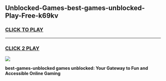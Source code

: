 
## Unblocked-Games-best-games-unblocked-Play-Free-k69kv
<h3>
<a href="https://premium76.site?title=best-games-unblocked&ref=18A1">CLICK TO PLAY</a></h3>
<hr>

<h3>
<a href="https://premium76.site?title=best-games-unblocked&ref=18A1">CLICK 2 PLAY</a>
  
</h3>

<a href="https://premium76.site?title=best-games-unblocked&ref=18A1"><img src="https://clearcache.store/games.png"></a>


**best-games-unblocked games unblocked: Your Gateway to Fun and Accessible Online Gaming**
